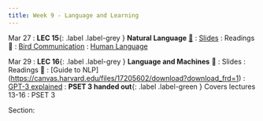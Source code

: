 ```yaml
---
title: Week 9 - Language and Learning
---
```


Mar 27
: **LEC 15**{: .label .label-grey } **Natural Language** [🎥](https://harvard.hosted.panopto.com/Panopto/Pages/Viewer.aspx?id=20649789-b080-4961-8791-afa1010618d8)
    : [Slides](https://canvas.harvard.edu/files/17190585/download?download_frd=1)
: Readings 📖
: [Bird Communication](https://canvas.harvard.edu/files/17185190/download?download_frd=1)
: [Human Language](https://canvas.harvard.edu/files/17185191/download?download_frd=1)

Mar 29
:  **LEC 16**{: .label .label-grey } **Language and Machines** 🎥
    : Slides
: Readings 📖
: [Guide to NLP] (https://canvas.harvard.edu/files/17205602/download?download_frd=1)
: [GPT-3 explained](https://canvas.harvard.edu/files/17205599/download?download_frd=1)
: **PSET 3 handed out**{: .label .label-green } Covers lectures 13-16
    : PSET 3


Section:
